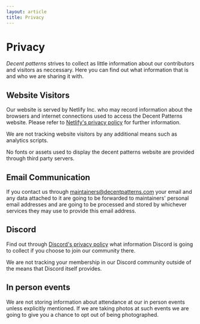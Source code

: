 ```yaml
---
layout: article
title: Privacy
---
```


# Privacy

_Decent patterns_ strives to collect as little information about our contributors and visitors as neccessary. Here you can find out what information that is and who we are sharing it with.

## Website Visitors

Our website is served by Netlify Inc. who may record information about the browsers and internet connections used to access the Decent Patterns website. Please refer to [Netlify's privacy policy](https://www.netlify.com/privacy/) for further information.

We are not tracking website visitors by any additional means such as analytics scripts.

No fonts or assets used to display the decent patterns website are provided through third party servers.

## Email Communication

If you contact us through maintainers@decentpatterns.com your email and any data attached to it are going to be forwarded to maintainers' personal email addresses and are going to be processed and stored by whichever services they may use to provide this email address.

## Discord

Find out through [Discord's privacy policy](https://discord.com/privacy) what information Discord is going to collect if you choose to join our community there.

We are not tracking your membership in our Discord community outside of the means that Discord itself provides.

## In person events

We are not storing information about attendance at our in person events unless explicitly mentioned. If we are taking photos at such events we are going to give you a chance to opt out of being photographed.
